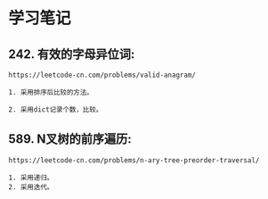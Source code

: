 # 学习笔记


## 242. 有效的字母异位词:

    https://leetcode-cn.com/problems/valid-anagram/
    
    1. 采用排序后比较的方法。
    
    2. 采用dict记录个数，比较。
    
## 589. N叉树的前序遍历:

    https://leetcode-cn.com/problems/n-ary-tree-preorder-traversal/
    
    1. 采用递归。
    2. 采用迭代。